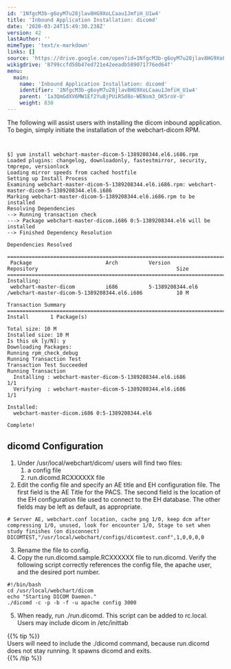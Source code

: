 ```yaml
---
id: '1NfgcM3b-g6oyM7u28jlav8HG9XoLCaau1JmfiH_U1w4'
title: 'Inbound Application Installation: dicomd'
date: '2020-03-24T15:49:30.238Z'
version: 42
lastAuthor: ''
mimeType: 'text/x-markdown'
links: []
source: 'https://drive.google.com/open?id=1NfgcM3b-g6oyM7u28jlav8HG9XoLCaau1JmfiH_U1w4'
wikigdrive: '8799ccfd58b47ed721e42eeadb589071776ed64f'
menu:
  main:
    name: 'Inbound Application Installation: dicomd'
    identifier: '1NfgcM3b-g6oyM7u28jlav8HG9XoLCaau1JmfiH_U1w4'
    parent: '1a3QmGdXV6MW1Ef2Yu8jPUiRSd8o-WENsm3_OK5roV-U'
    weight: 830
---
```

The following will assist users with installing the dicom inbound application. To begin, simply initiate the installation of the webchart-dicom RPM.

```
  
  
$] yum install webchart-master-dicom-5-1389208344.el6.i686.rpm   
Loaded plugins: changelog, downloadonly, fastestmirror, security, tmprepo, versionlock  
Loading mirror speeds from cached hostfile  
Setting up Install Process  
Examining webchart-master-dicom-5-1389208344.el6.i686.rpm: webchart-master-dicom-5-1389208344.el6.i686  
Marking webchart-master-dicom-5-1389208344.el6.i686.rpm to be installed  
Resolving Dependencies  
--> Running transaction check  
---> Package webchart-master-dicom.i686 0:5-1389208344.el6 will be installed  
--> Finished Dependency Resolution  
   
Dependencies Resolved  
   
====================================================================================================================================  
 Package                        Arch          Version                   Repository                                             Size  
====================================================================================================================================  
Installing:  
 webchart-master-dicom          i686          5-1389208344.el6          /webchart-master-dicom-5-1389208344.el6.i686           10 M  
   
Transaction Summary  
====================================================================================================================================  
Install       1 Package(s)  
   
Total size: 10 M  
Installed size: 10 M  
Is this ok [y/N]: y  
Downloading Packages:  
Running rpm_check_debug  
Running Transaction Test  
Transaction Test Succeeded  
Running Transaction  
  Installing : webchart-master-dicom-5-1389208344.el6.i686                                                                 1/1   
  Verifying  : webchart-master-dicom-5-1389208344.el6.i686                                                                 1/1   
   
Installed:  
  webchart-master-dicom.i686 0:5-1389208344.el6                                                                   
   
Complete!  

```
  
## **dicomd Configuration**  

1. Under /usr/local/webchart/dicom/ users will find two files: 
   1. a config file
   2. run.dicomd.RCXXXXXX file
2. Edit the config file and specify an AE title and EH configuration file. The first field is the AE Title for the PACS. The second field is the location of the EH configuration file used to connect to the EH database. The other fields may be left as default, as appropriate.

```
# Server AE, webchart.conf location, cache png 1/0, keep dcm after compressing 1/0, unused, look for encounter 1/0, Stage to set when study finishes (on disconnect)  
DICOMTEST,"/usr/local/webchart/configs/dicomtest.conf",1,0,0,0,0
```
3. Rename the file to config.
4. Copy the run.dicomd.sample.RCXXXXXX file to run.dicomd. Verify the following script correctly references the config file, the apache user, and the desired port number.


```
#!/bin/bash  
cd /usr/local/webchart/dicom  
echo "Starting DICOM Daemon."  
./dicomd -c -p -b -f -u apache config 3000  

```
5. When ready, run ./run.dicomd. This script can be added to rc.local. Users may include dicom in /etc/inittab

{{% tip %}}  
Users will need to include the ./dicomd command, because run.dicomd does not stay running. It spawns dicomd and exits.  
{{% /tip %}}
